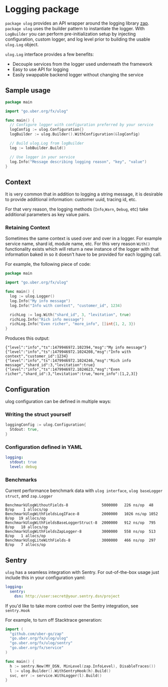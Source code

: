 # Logging package

`package ulog` provides an API wrapper around the logging library
[zap](https://github.com/uber-go/zap). `package ulog` uses the builder pattern
to instantiate the logger. With `LogBuilder` you can perform pre-initialization
setup by injecting configuration, custom logger, and log level prior to building
the usable `ulog.Log` object.

`ulog.Log` interface provides a few benefits:

- Decouple services from the logger used underneath the framework
- Easy to use API for logging
- Easily swappable backend logger without changing the service

## Sample usage

```go
package main

import "go.uber.org/fx/ulog"

func main() {
  // Configure logger with configuration preferred by your service
  logConfig := ulog.Configuration{}
  logBuilder := ulog.Builder().WithConfiguration(&logConfig)

  // Build ulog.Log from logBuilder
  log := lobBuilder.Build()

  // Use logger in your service
  log.Info("Message describing logging reason", "key", "value")
}
```

## Context

It is very common that in addition to logging a string message, it is desirable
to provide additional information: customer uuid, tracing id, etc.

For that very reason, the logging methods (`Info`,`Warn`, `Debug`, etc) take
additional parameters as key value pairs.

### Retaining Context

Sometimes the same context is used over and over in a logger. For example
service name, shard id, module name, etc. For this very reason `With()`
functionality exists which will return a new instance of the logger with
that information baked in so it doesn't have to be provided
for each logging call.

For example, the following piece of code:

```go
package main

import "go.uber.org/fx/ulog"

func main() {
  log := ulog.Logger()
  log.Info("My info message")
  log.Info("Info with context", "customer_id", 1234)

  richLog := log.With("shard_id", 3, "levitation", true)
  richLog.Info("Rich info message")
  richLog.Info("Even richer", "more_info", []int{1, 2, 3})
}
```

Produces this output:

```
{"level":"info","ts":1479946972.102394,"msg":"My info message"}
{"level":"info","ts":1479946972.1024208,"msg":"Info with context","customer_id":1234}
{"level":"info","ts":1479946972.1024246,"msg":"Rich info message","shard_id":3,"levitation":true}
{"level":"info","ts":1479946972.1024623,"msg":"Even richer","shard_id":3,"levitation":true,"more_info":[1,2,3]}
```

## Configuration

ulog configuration can be defined in multiple ways:

### Writing the struct yourself

```go
loggingConfig := ulog.Configuration{
  Stdout: true,
}
```

### Configuration defined in YAML

```yaml
logging:
  stdout: true
  level: debug
```

### Benchmarks

Current performance benchmark data with `ulog interface`,
`ulog baseLogger struct`, and `zap.Logger`

```
BenchmarkUlogWithoutFields-8               5000000   226 ns/op  48 B/op    1 allocs/op
BenchmarkUlogWithFieldsLogIFace-8          2000000   1026 ns/op 1052 B/op  19 allocs/op
BenchmarkUlogWithFieldsBaseLoggerStruct-8  2000000   912 ns/op  795 B/op   18 allocs/op
BenchmarkUlogWithFieldsZapLogger-8         3000000   558 ns/op  513 B/op   1 allocs/op
BenchmarkUlogLiteWithFields-8              3000000   466 ns/op  297 B/op   7 allocs/op
```

## Sentry

`ulog` has a seamless integration with Sentry. For out-of-the-box usage
just include this in your configuration yaml:

```yaml
logging:
  sentry:
    dsn: http://user:secret@your.sentry.dsn/project
```

If you'd like to take more control over the Sentry integration, see
`sentry.Hook`

For example, to turn off Stacktrace generation:

```go
import (
  "github.com/uber-go/zap"
  "go.uber.org/fx/ulog/ulog"
  "go.uber.org/fx/ulog/sentry"
  "go.uber.org/fx/service"
)

func main() {
  h := sentry.New(MY_DSN, MinLevel(zap.InfoLevel), DisableTraces())
  l := ulog.Builder().WithSentryHook(h).Build()
  svc, err := service.WithLogger(l).Build()
}
```

